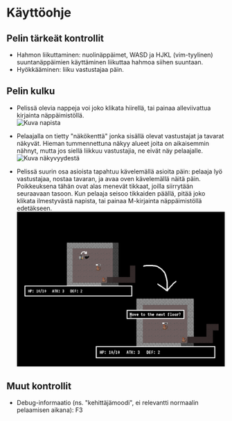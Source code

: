 # Käyttöohje
## Pelin tärkeät kontrollit
- Hahmon liikuttaminen: nuolinäppäimet, WASD ja HJKL (vim-tyylinen)
  suuntanäppäimien käyttäminen liikuttaa hahmoa siihen suuntaan.
- Hyökkääminen: liiku vastustajaa päin.

## Pelin kulku
- Pelissä olevia nappeja voi joko klikata hiirellä, tai painaa
  alleviivattua kirjainta näppäimistöllä.  
  ![Kuva napista](screenshots/buttons.png)

- Pelaajalla on tietty "näkökenttä" jonka sisällä olevat vastustajat
  ja tavarat näkyvät. Hieman tummennettuna näkyy alueet joita on
  aikaisemmin nähnyt, mutta jos siellä liikkuu vastustajia, ne eivät
  näy pelaajalle.  
  ![Kuva näkyvyydestä](screenshots/fog.png)

- Pelissä suurin osa asioista tapahtuu kävelemällä asioita päin:
  pelaaja lyö vastustajaa, nostaa tavaran, ja avaa oven kävelemällä
  näitä päin. Poikkeuksena tähän ovat alas menevät tikkaat, joilla
  siirrytään seuraavaan tasoon. Kun pelaaja seisoo tikkaiden päällä,
  pitää joko klikata ilmestyvästä napista, tai painaa M-kirjainta
  näppäimistöllä edetäkseen.  
  ![Kuva "seuraava kenttä"-napista](screenshots/finish.png)

## Muut kontrollit
- Debug-informaatio (ns. "kehittäjämoodi", ei relevantti normaalin
  pelaamisen aikana): F3
